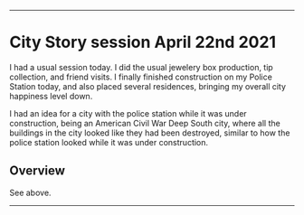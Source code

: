 
***

# City Story session April 22nd 2021

I had a usual session today. I did the usual jewelery box production, tip collection, and friend visits. I finally finished construction on my Police Station today, and also placed several residences, bringing my overall city happiness level down.

I had an idea for a city with the police station while it was under construction, being an American Civil War Deep South city, where all the buildings in the city looked like they had been destroyed, similar to how the police station looked while it was under construction.

## Overview

See above.

***
